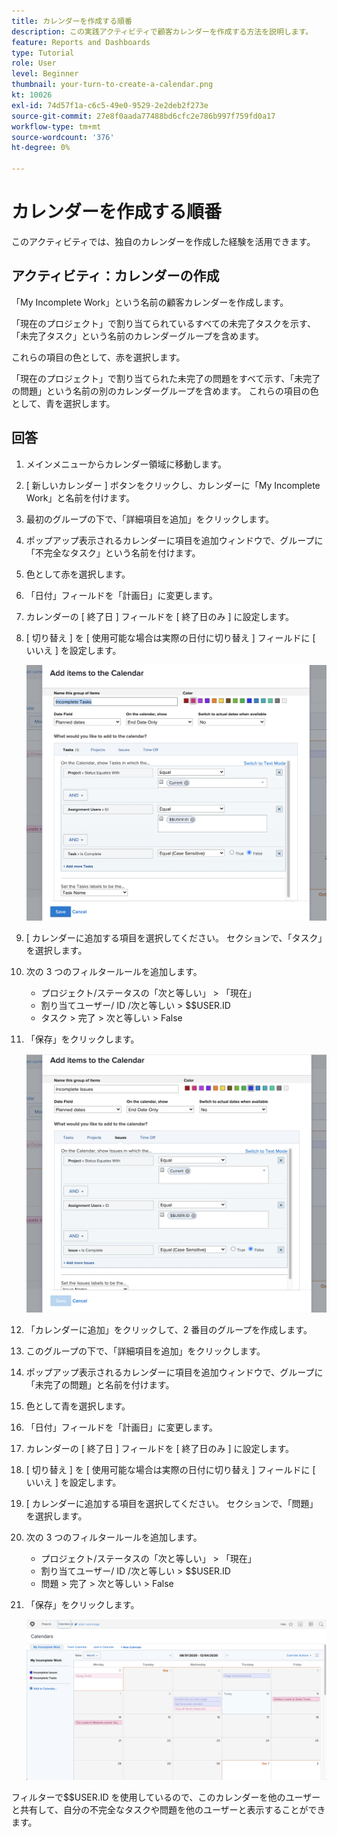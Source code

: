 ```yaml
---
title: カレンダーを作成する順番
description: この実践アクティビティで顧客カレンダーを作成する方法を説明します。
feature: Reports and Dashboards
type: Tutorial
role: User
level: Beginner
thumbnail: your-turn-to-create-a-calendar.png
kt: 10026
exl-id: 74d57f1a-c6c5-49e0-9529-2e2deb2f273e
source-git-commit: 27e8f0aada77488bd6cfc2e786b997f759fd0a17
workflow-type: tm+mt
source-wordcount: '376'
ht-degree: 0%

---
```


# カレンダーを作成する順番

このアクティビティでは、独自のカレンダーを作成した経験を活用できます。

## アクティビティ：カレンダーの作成

「My Incomplete Work」という名前の顧客カレンダーを作成します。

「現在のプロジェクト」で割り当てられているすべての未完了タスクを示す、「未完了タスク」という名前のカレンダーグループを含めます。

これらの項目の色として、赤を選択します。

「現在のプロジェクト」で割り当てられた未完了の問題をすべて示す、「未完了の問題」という名前の別のカレンダーグループを含めます。 これらの項目の色として、青を選択します。

## 回答

1. メインメニューからカレンダー領域に移動します。
1. [ 新しいカレンダー ] ボタンをクリックし、カレンダーに「My Incomplete Work」と名前を付けます。
1. 最初のグループの下で、「詳細項目を追加」をクリックします。
1. ポップアップ表示されるカレンダーに項目を追加ウィンドウで、グループに「不完全なタスク」という名前を付けます。
1. 色として赤を選択します。
1. 「日付」フィールドを「計画日」に変更します。
1. カレンダーの [ 終了日 ] フィールドを [ 終了日のみ ] に設定します。
1. [ 切り替え ] を [ 使用可能な場合は実際の日付に切り替え ] フィールドに [ いいえ ] を設定します。

   ![カレンダーに項目を追加する画面の画像](assets/calendar-activity-1.png)

1. [ カレンダーに追加する項目を選択してください。 セクションで、「タスク」を選択します。
1. 次の 3 つのフィルタールールを追加します。

   * プロジェクト/ステータスの「次と等しい」 > 「現在」
   * 割り当てユーザー/ ID /次と等しい > $$USER.ID
   * タスク > 完了 > 次と等しい > False

1. 「保存」をクリックします。

   ![カレンダーに項目を追加する画面の画像](assets/calendar-activity-2.png)

1. 「カレンダーに追加」をクリックして、2 番目のグループを作成します。
1. このグループの下で、「詳細項目を追加」をクリックします。
1. ポップアップ表示されるカレンダーに項目を追加ウィンドウで、グループに「未完了の問題」と名前を付けます。
1. 色として青を選択します。
1. 「日付」フィールドを「計画日」に変更します。
1. カレンダーの [ 終了日 ] フィールドを [ 終了日のみ ] に設定します。
1. [ 切り替え ] を [ 使用可能な場合は実際の日付に切り替え ] フィールドに [ いいえ ] を設定します。
1. [ カレンダーに追加する項目を選択してください。 セクションで、「問題」を選択します。
1. 次の 3 つのフィルタールールを追加します。

   * プロジェクト/ステータスの「次と等しい」 > 「現在」
   * 割り当てユーザー/ ID /次と等しい > $$USER.ID
   * 問題 > 完了 > 次と等しい > False

1. 「保存」をクリックします。

   ![カレンダーに項目を追加する画面の画像](assets/calendar-activity-3.png)

フィルターで$$USER.ID を使用しているので、このカレンダーを他のユーザーと共有して、自分の不完全なタスクや問題を他のユーザーと表示することができます。
